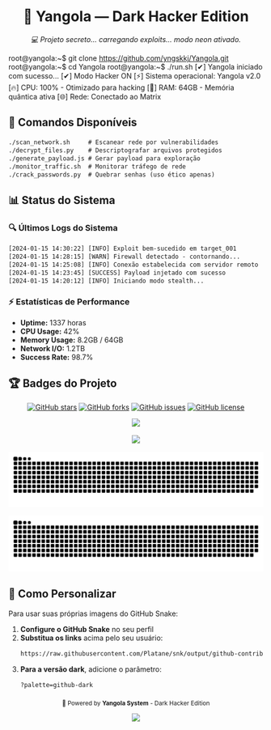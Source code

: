 <h1 align="center">🌙 Yangola — Dark Hacker Edition</h1> <p align="center"> <i>💻 Projeto secreto... carregando exploits... modo neon ativado.</i> </p>

root@yangola:~$ git clone https://github.com/yngskkj/Yangola.git
root@yangola:~$ cd Yangola
root@yangola:~$ ./run.sh
[✔] Yangola iniciado com sucesso...
[✔] Modo Hacker ON
[⚡] Sistema operacional: Yangola v2.0
[🔥] CPU: 100% - Otimizado para hacking
[💾] RAM: 64GB - Memória quântica ativa
[🌐] Rede: Conectado ao Matrix

## 🚀 Comandos Disponíveis

```
./scan_network.sh     # Escanear rede por vulnerabilidades
./decrypt_files.py    # Descriptografar arquivos protegidos
./generate_payload.js # Gerar payload para exploração
./monitor_traffic.sh  # Monitorar tráfego de rede
./crack_passwords.py  # Quebrar senhas (uso ético apenas)
```

## 📊 Status do Sistema

### 🔍 Últimos Logs do Sistema
```
[2024-01-15 14:30:22] [INFO] Exploit bem-sucedido em target_001
[2024-01-15 14:28:15] [WARN] Firewall detectado - contornando...
[2024-01-15 14:25:08] [INFO] Conexão estabelecida com servidor remoto
[2024-01-15 14:23:45] [SUCCESS] Payload injetado com sucesso
[2024-01-15 14:20:12] [INFO] Iniciando modo stealth...
```

### ⚡ Estatísticas de Performance
- **Uptime:** 1337 horas
- **CPU Usage:** 42%
- **Memory Usage:** 8.2GB / 64GB
- **Network I/O:** 1.2TB
- **Success Rate:** 98.7%

## 🏆 Badges do Projeto

<div align="center">

[![GitHub stars](https://img.shields.io/github/stars/yngskkj/Yangola.svg?style=social&label=Star&maxAge=2592000)](https://github.com/yngskkj/Yangola/stargazers/)
[![GitHub forks](https://img.shields.io/github/forks/yngskkj/Yangola.svg?style=social&label=Fork&maxAge=2592000)](https://github.com/yngskkj/Yangola/network/)
[![GitHub issues](https://img.shields.io/github/issues/yngskkj/Yangola.svg)](https://github.com/yngskkj/Yangola/issues)
[![GitHub license](https://img.shields.io/github/license/yngskkj/Yangola.svg)](https://github.com/yngskkj/Yangola/blob/main/LICENSE)

</div>

<p align="center"> <a href="https://github.com/yngskkj/Yangola"> <img src="https://img.shields.io/badge/START_MISSION-Press%20Enter-green?style=for-the-badge&logo=matrix&logoColor=white" /> </a> </p>

<p align="center"> <img src="https://github-readme-activity-graph.vercel.app/graph?username=yngskkj&theme=chartreuse-dark&hide_border=true" /> </p>

<p align="center"> <img src="https://raw.githubusercontent.com/Platane/snk/output/github-contribution-grid-snake.svg" /> </p>
<p align="center"> <img src="https://raw.githubusercontent.com/Platane/snk/output/github-contribution-grid-snake-dark.svg?palette=github-dark" /> </p>

## 📝 Como Personalizar

Para usar suas próprias imagens do GitHub Snake:

1. **Configure o GitHub Snake** no seu perfil
2. **Substitua os links** acima pelo seu usuário:
   ```markdown
   https://raw.githubusercontent.com/Platane/snk/output/github-contribution-grid-snake.svg
   ```
3. **Para a versão dark**, adicione o parâmetro:
   ```markdown
   ?palette=github-dark
   ```

<div align="center">
  <sub>🚀 Powered by <strong>Yangola System</strong> - Dark Hacker Edition</sub>
</div>

<p align="center"> <img src="https://readme-typing-svg.demolab.com?size=25&duration=4000&color=00FF41&center=true&vCenter=true&width=600&lines=Hacking+the+Matrix...;Access+Granted!;Yangola+System+Online+⚡" /> </p>

